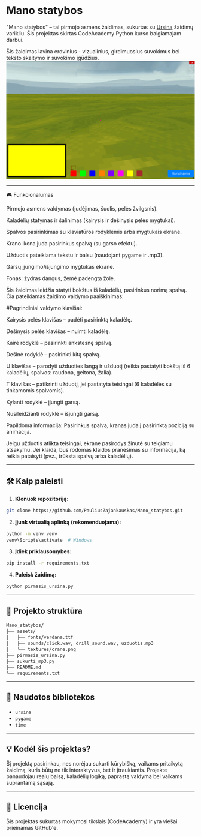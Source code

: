 
# Mano statybos

"Mano statybos" – tai pirmojo asmens žaidimas, sukurtas su [Ursina](https://www.ursinaengine.org/) žaidimų varikliu. Šis projektas skirtas CodeAcademy Python kurso baigiamajam darbui.

Šis žaidimas lavina erdvinius - vizualinius, girdimuosius suvokimus bei teksto skaitymo ir suvokimo įgūdžius.
![Žaidimo GIF](assets/gameplay_animation.gif)



---

🎮 Funkcionalumas

Pirmojo asmens valdymas (judėjimas, šuolis, pelės žvilgsnis).

Kaladėlių statymas ir šalinimas (kairysis ir dešinysis pelės mygtukai).

Spalvos pasirinkimas su klaviatūros rodyklėmis arba mygtukais ekrane.

Krano ikona juda pasirinkus spalvą (su garso efektu).

Užduotis pateikiama tekstu ir balsu (naudojant pygame ir .mp3).

Garsų įjungimo/išjungimo mygtukas ekrane.

Fonas: žydras dangus, žemė padengta žole.

Šis žaidimas leidžia statyti bokštus iš kaladėlių, pasirinkus norimą spalvą. Čia pateikiamas žaidimo valdymo paaiškinimas:


#Pagrindiniai valdymo klavišai:

Kairysis pelės klavišas – padėti pasirinktą kaladėlę.

Dešinysis pelės klavišas – nuimti kaladėlę.

Kairė rodyklė – pasirinkti ankstesnę spalvą.

Dešinė rodyklė – pasirinkti kitą spalvą.

U klavišas – parodyti užduoties langą ir užduotį (reikia pastatyti bokštą iš 6 kaladėlių, spalvos: raudona, geltona, žalia).

T klavišas – patikrinti užduotį, jei pastatyta teisingai (6 kaladėlės su tinkamomis spalvomis).

Kylanti rodyklė – įjungti garsą.

Nusileidžianti rodyklė – išjungti garsą.

Papildoma informacija:
Pasirinkus spalvą, kranas juda į pasirinktą poziciją su animacija.

Jeigu užduotis atlikta teisingai, ekrane pasirodys žinutė su teigiamu atsakymu. Jei klaida, bus rodomas klaidos pranešimas su informacija, ką reikia pataisyti (pvz., trūksta spalvų arba kaladėlių).

---

## 🛠️ Kaip paleisti

1. **Klonuok repozitoriją:**
```bash
git clone https://github.com/PauliusZajankauskas/Mano_statybos.git
```

2. **Įjunk virtualią aplinką (rekomenduojama):**
```bash
python -m venv venv
venv\Scripts\activate  # Windows
```

3. **Įdiek priklausomybes:**
```bash
pip install -r requirements.txt
```

4. **Paleisk žaidimą:**
```bash
python pirmasis_ursina.py
```

---

## 📂 Projekto struktūra
```
Mano_statybos/
├── assets/
│   ├── fonts/verdana.ttf
│   ├── sounds/click.wav, drill_sound.wav, uzduotis.mp3
│   └── textures/crane.png
├── pirmasis_ursina.py
├── sukurti_mp3.py
├── README.md
└── requirements.txt
```

---

## 🧠 Naudotos bibliotekos
- `ursina`
- `pygame`
- `time`

---

## 💡 Kodėl šis projektas?
Šį projektą pasirinkau, nes norėjau sukurti kūrybišką, vaikams pritaikytą žaidimą, kuris būtų ne tik interaktyvus, bet ir įtraukiantis. Projekte panaudojau realų balsą, kaladėlių logiką, paprastą valdymą bei vaikams suprantamą sąsają.

---

## 📜 Licencija
Šis projektas sukurtas mokymosi tikslais (CodeAcademy) ir yra viešai prieinamas GitHub'e.
